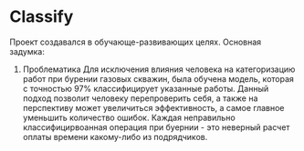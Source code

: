 # Classify
Проект создавался в обучающе-развивающих целях. 
Основная задумка: 
1. Проблематика
   Для исключения влияния человека на категоризацию работ при бурении газовых скважин, была обучена модель, которая с точностью 97% классифицирует указанные работы. Данный подход позволит человеку перепроверить себя, а также на перспективу может увеличиться эффективность, а самое главное уменьшить количество ошибок. Каждая неправильно классифицирвоанная операция при буернии - это неверный расчет оплаты времени какому-либо из подрядчиков. 
